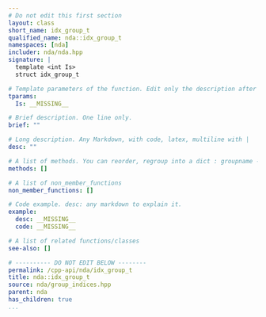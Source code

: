 ```yaml
---
# Do not edit this first section
layout: class
short_name: idx_group_t
qualified_name: nda::idx_group_t
namespaces: [nda]
includer: nda/nda.hpp
signature: |
  template <int Is>
  struct idx_group_t

# Template parameters of the function. Edit only the description after the :
tparams:
  Is: __MISSING__

# Brief description. One line only.
brief: ""

# Long description. Any Markdown, with code, latex, multiline with |
desc: ""

# A list of methods. You can reorder, regroup into a dict : groupname -> list
methods: []

# A list of non_member_functions
non_member_functions: []

# Code example. desc: any markdown to explain it.
example:
  desc: __MISSING__
  code: __MISSING__

# A list of related functions/classes
see-also: []

# ---------- DO NOT EDIT BELOW --------
permalink: /cpp-api/nda/idx_group_t
title: nda::idx_group_t
source: nda/group_indices.hpp
parent: nda
has_children: true
...
```


